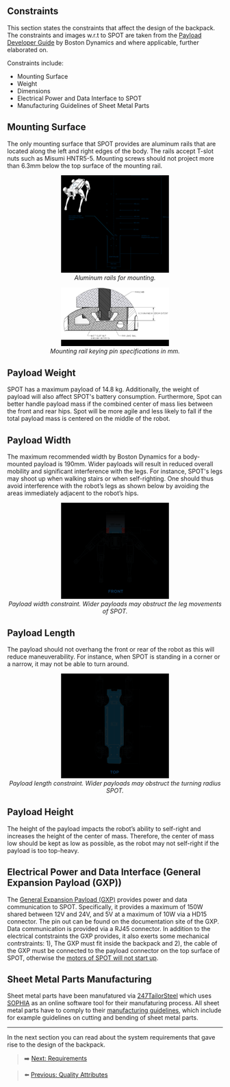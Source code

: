 ## Constraints

This section states the constraints that affect the design of the backpack. The constraints and images w.r.t to SPOT are taken from the [Payload Developer Guide](https://dev.bostondynamics.com/docs/payload/payload_configuration_requirements.html) by Boston Dynamics and where applicable, further elaborated on.

Constraints include: 
- Mounting Surface
- Weight
- Dimensions
- Electrical Power and Data Interface to SPOT
- Manufacturing Guidelines of Sheet Metal Parts 

## Mounting Surface
The only mounting surface that SPOT provides are aluminum rails that are located along the left and right edges of the body. The rails accept T-slot nuts such as Misumi HNTR5-5. Mounting screws should not project more than 6.3mm below the top surface of the mounting rail.

<p align="center" width="100%">
    <img src="../Images/Constraints/mounting_2.png" style="width:50%">
    <br>
    <em>Aluminum rails for mounting.</em>
</p>

<p align="center" width="100%">
    <img src="../Images/Constraints/mounting_1.png" style="width:50%">
    <br>
    <em>Mounting rail keying pin specifications in mm.</em>
</p>

## Payload Weight

SPOT has a maximum payload of 14.8 kg. Additionally, the weight of payload will also affect SPOT's battery consumption.
Furthermore, Spot can better handle payload mass if the combined center of mass lies between the front and rear hips. Spot will be more agile and less likely to fall if the total payload mass is centered on the middle of the robot.

## Payload Width
 
The maximum recommended width by Boston Dynamics for a body-mounted payload is 190mm. Wider payloads will result in reduced overall mobility and significant interference with the legs. 
For instance, SPOT's legs may shoot up when walking stairs or when self-righting.
One should thus avoid interference with the robot’s legs as shown below by avoiding the areas immediately adjacent to the robot’s hips.

<p align="center" width="100%">
    <img src="../Images/Constraints/payload_width.png" style="width:50%">
    <br>
    <em>Payload width constraint. Wider payloads may obstruct the leg movements of SPOT.</em>
</p>

## Payload Length
The payload should not overhang the front or rear of the robot as this will reduce maneuverability. For instance, when SPOT is standing in a corner or a narrow, it may not be able to turn around.

<p align="center" width="100%">
    <img src="../Images/Constraints/payload_length.png" style="width:50%">
    <br>
    <em>Payload length constraint. Wider payloads may obstruct the turning radius SPOT.</em>
</p>

## Payload Height

The height of the payload impacts the robot’s ability to self-right and increases the height of the center of mass. Therefore, the center of mass low should be kept as low as possible, as the robot may not self-right if the payload is too top-heavy.

## Electrical Power and Data Interface (General Expansion Payload (GXP))

The [General Expansion Payload (GXP)](https://support.bostondynamics.com/s/article/Spot-General-Expansion-Payload-GXP) provides power and data communication to SPOT. 
Specifically, it provides a maximum of 150W shared between 12V and 24V, and 5V at a maximum of 10W via a HD15 connector. The pin out can be found on the documentation site of the GXP. Data communication is provided via a RJ45 connector.
In addition to the electrical contstraints the GXP provides, it also exerts some mechanical contrstraints: 1), The GXP must fit inside the backpack and 2), the cable of the GXP must be connected to the payload connector on the top surface of SPOT, otherwise the [motors of SPOT will not start up](https://dev.bostondynamics.com/docs/payload/robot_electrical_interface).

## Sheet Metal Parts Manufacturing

Sheet metal parts have been manufatured via [247TailorSteel](https://www.247tailorsteel.com/en) which uses [SOPHIA](https://www.247tailorsteel.com/nl/sophia) as an online software tool for their manufaturing process. All sheet metal parts have to comply to their [manufacturing guidelines](https://www.247tailorsteel.com/en/service/submission-rules-and-guidelines), which include for example guidelines on cutting and bending of sheet metal parts.

***

In the next section you can read about the system requirements that gave rise to the design of the backpack.

> ➡️ [Next: Requirements](./05-requirements.md)

> ⬅️ [Previous: Quality Attributes](./03-quality-attributes.md)




